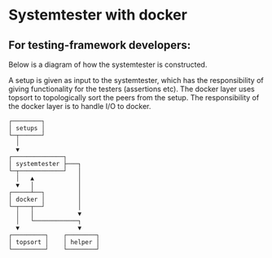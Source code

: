 # Systemtester with docker

## For testing-framework developers:

Below is a diagram of how the systemtester is constructed.

A setup is given as input to the systemtester, which has the responsibility of giving functionality for the testers (assertions etc). The docker layer uses topsort to topologically sort the peers from the setup. The responsibility of the docker layer is to handle I/O to docker.

```text
┌────────┐
│ setups │
└─┬──────┘
  │
  ▼
┌──────────────┐
│ systemtester ├───┐
└─┬────────────┘   │
  │   ▲            │
  ▼   │            │
┌─────┴──┐         │
│ docker │         │
└─┬───┬──┘         │
  │   │            ▼
  │   └────────────┐
  ▼                ▼
┌─────────┐    ┌────────┐
│ topsort │    │ helper │
└─────────┘    └────────┘
```
